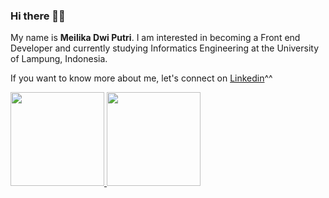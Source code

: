 ### Hi there 👋👋

My name is **Meilika Dwi Putri**. I am interested in becoming a Front end Developer and currently studying Informatics Engineering at the University of Lampung, Indonesia.

If you want to know more about me, let's connect on [Linkedin](https://www.linkedin.com/in/meilika-dwi-putri-963b41221/)^^

<p align="left">
  <a href="https://github.com/Meilika">
    <img height="150em" src="https://github-readme-stats-eight-theta.vercel.app/api?username=Meilika&show_icons=true&theme=algolia&include_all_commits=true&count_private=true"/>
    <img height="150em" src="https://github-readme-stats-eight-theta.vercel.app/api/top-langs/?username=Meilika&layout=compact&langs_count=8&theme=algolia"/>
  </a>
</p>


<!--
**Meilika/Meilika** is a ✨ _special_ ✨ repository because its `README.md` (this file) appears on your GitHub profile.

Here are some ideas to get you started:

- 🔭 I’m currently working on ...
- 🌱 I’m currently learning ...
- 👯 I’m looking to collaborate on ...
- 🤔 I’m looking for help with ...
- 💬 Ask me about ...
- 📫 How to reach me: ...
- 😄 Pronouns: ...
- ⚡ Fun fact: ...
-->
